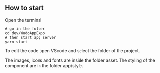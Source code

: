 
## How to start

Open the terminal

```
# go in the folder
cd dev/WudoAppExpo
# then start app server
yarn start
```

To edit the code open VScode and select the folder of the project.

The images, icons and fonts are inside the folder asset.
The styling of the component are in the folder app/style.


